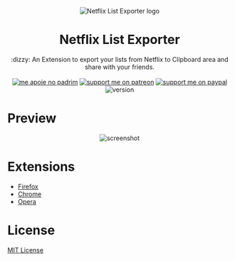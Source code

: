 <p align="center"><img src="https://i.imgur.com/pTgqeTX.png" alt="Netflix List Exporter logo" /></p>
<h1 align="center">Netflix List Exporter</h1>
<p align="center">:dizzy: An Extension to export your lists from Netflix to Clipboard area and share with your friends.
<br><br>
<a href="https://www.padrim.com.br/daltonmenezes"><img src="https://img.shields.io/badge/me%20apoie%20no-padrim-red.svg" alt="me apoie no padrim" /></a>
<a href="https://www.patreon.com/daltonmenezes"><img src="https://img.shields.io/badge/support%20me%20on-patreon-orange.svg" alt="support me on patreon" /></a>
<a href="https://paypal.me/daltonmenezes"><img src="https://img.shields.io/badge/support%20me%20on-paypal-green.svg" alt="support me on paypal" /></a>  
<img src="https://img.shields.io/badge/version-v2.0.1-red.svg" alt="version"/>
</p>

# Preview
<p align="center"><img src="https://i.imgur.com/TyGuuoY.png" alt="screenshot"></p>

# Extensions
- [Firefox](https://addons.mozilla.org/pt-BR/firefox/addon/netflix-list-exporter/)
- [Chrome](https://github.com/daltonmenezes/netflix-list-exporter/blob/master/CHROME_INSTRUCTIONS.md)
- [Opera](https://addons.opera.com/pt-br/extensions/details/netflix-list-exporter)

# License
[MIT License](https://github.com/daltonmenezes/netflix-list-exporter/blob/master/LICENSE)
